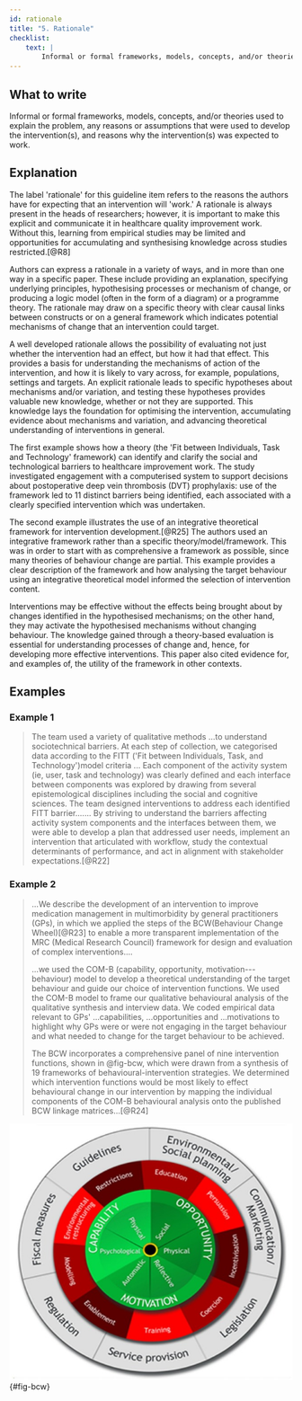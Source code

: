 ```yaml
---
id: rationale
title: "5. Rationale"
checklist:
    text: |
        Informal or formal frameworks, models, concepts, and/or theories used to explain the problem, any reasons or assumptions that were used to develop the intervention(s), and reasons why the intervention(s) was expected to work.
---
```


## What to write

Informal or formal frameworks, models, concepts, and/or theories used to
explain the problem, any reasons or assumptions that were used to
develop the intervention(s), and reasons why the intervention(s) was
expected to work.

## Explanation

The label 'rationale' for this guideline item refers to the reasons the
authors have for expecting that an intervention will 'work.' A rationale
is always present in the heads of researchers; however, it is important
to make this explicit and communicate it in healthcare quality
improvement work. Without this, learning from empirical studies may be
limited and opportunities for accumulating and synthesising knowledge
across studies restricted.[@R8]

Authors can express a rationale in a variety of ways, and in more than
one way in a specific paper. These include providing an explanation,
specifying underlying principles, hypothesising processes or mechanism
of change, or producing a logic model (often in the form of a diagram)
or a programme theory. The rationale may draw on a specific theory with
clear causal links between constructs or on a general framework which
indicates potential mechanisms of change that an intervention could
target.

A well developed rationale allows the possibility of evaluating not just
whether the intervention had an effect, but how it had that effect. This
provides a basis for understanding the mechanisms of action of the
intervention, and how it is likely to vary across, for example,
populations, settings and targets. An explicit rationale leads to
specific hypotheses about mechanisms and/or variation, and testing these
hypotheses provides valuable new knowledge, whether or not they are
supported. This knowledge lays the foundation for optimising the
intervention, accumulating evidence about mechanisms and variation, and
advancing theoretical understanding of interventions in general.

The first example shows how a theory (the 'Fit between Individuals, Task
and Technology' framework) can identify and clarify the social and
technological barriers to healthcare improvement work. The study
investigated engagement with a computerised system to support decisions
about postoperative deep vein thrombosis (DVT) prophylaxis: use of the
framework led to 11 distinct barriers being identified, each associated
with a clearly specified intervention which was undertaken.

The second example illustrates the use of an integrative theoretical
framework for intervention development.[@R25] The authors used an
integrative framework rather than a specific theory/model/framework.
This was in order to start with as comprehensive a framework as
possible, since many theories of behaviour change are partial. This
example provides a clear description of the framework and how analysing
the target behaviour using an integrative theoretical model informed the
selection of intervention content.

Interventions may be effective without the effects being brought about
by changes identified in the hypothesised mechanisms; on the other hand,
they may activate the hypothesised mechanisms without changing
behaviour. The knowledge gained through a theory-based evaluation is
essential for understanding processes of change and, hence, for
developing more effective interventions. This paper also cited evidence
for, and examples of, the utility of the framework in other contexts.

## Examples

### Example 1

> The team used a variety of qualitative methods ...to understand
> sociotechnical barriers. At each step of collection, we categorised
> data according to the FITT ('Fit between Individuals, Task, and
> Technology')model criteria ... Each component of the activity system
> (ie, user, task and technology) was clearly defined and each
> interface between components was explored by drawing from several
> epistemological disciplines including the social and cognitive
> sciences. The team designed interventions to address each identified
> FITT barrier....... By striving to understand the barriers affecting
> activity system components and the interfaces between them, we were
> able to develop a plan that addressed user needs, implement an
> intervention that articulated with workflow, study the contextual
> determinants of performance, and act in alignment with stakeholder
> expectations.[@R22]

### Example 2

> ...We describe the development of an intervention to improve
> medication management in multimorbidity by general practitioners
> (GPs), in which we applied the steps of the BCW(Behaviour Change
> Wheel)[@R23] to enable a more transparent implementation of the MRC
> (Medical Research Council) framework for design and evaluation of
> complex interventions....
>
> ...we used the COM-B (capability, opportunity,
> motivation---behaviour) model to develop a theoretical understanding
> of the target behaviour and guide our choice of intervention
> functions. We used the COM-B model to frame our qualitative
> behavioural analysis of the qualitative synthesis and interview data.
> We coded empirical data relevant to GPs' ...capabilities,
> ...opportunities and ...motivations to highlight why GPs were or were
> not engaging in the target behaviour and what needed to change for the
> target behaviour to be achieved.
>
> The BCW incorporates a comprehensive panel of nine intervention
> functions, shown in @fig-bcw,
> which were drawn from a synthesis of 19 frameworks of
> behavioural-intervention strategies. We determined which intervention
> functions would be most likely to effect behavioural change in our
> intervention by mapping the individual components of the COM-B
> behavioural analysis onto the published BCW linkage matrices...[@R24]

![Behaviour change wheel (adapted from Sinnott et al (n.d.p) [@R24] and Mitchie et al.[@R25] (n.d.q)](../uploads/bmjqs-2015-004480f01.jpg){#fig-bcw}
